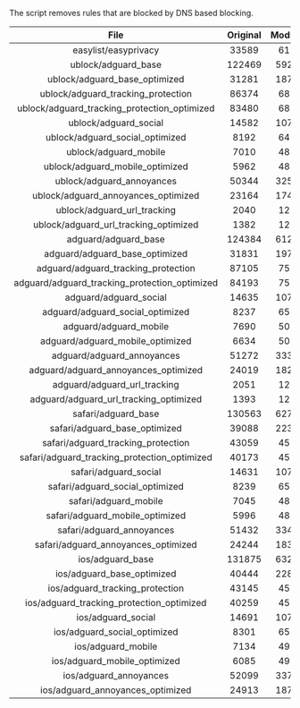 The script removes rules that are blocked by DNS based blocking.


| File | Original | Modified |
|:----:|:-----:|:-----:|
| easylist/easyprivacy | 33589 | 6177 |
| ublock/adguard_base | 122469 | 59234 |
| ublock/adguard_base_optimized | 31281 | 18755 |
| ublock/adguard_tracking_protection | 86374 | 6874 |
| ublock/adguard_tracking_protection_optimized | 83480 | 6874 |
| ublock/adguard_social | 14582 | 10705 |
| ublock/adguard_social_optimized | 8192 | 6470 |
| ublock/adguard_mobile | 7010 | 4830 |
| ublock/adguard_mobile_optimized | 5962 | 4830 |
| ublock/adguard_annoyances | 50344 | 32568 |
| ublock/adguard_annoyances_optimized | 23164 | 17473 |
| ublock/adguard_url_tracking | 2040 | 1210 |
| ublock/adguard_url_tracking_optimized | 1382 | 1210 |
| adguard/adguard_base | 124384 | 61245 |
| adguard/adguard_base_optimized | 31831 | 19758 |
| adguard/adguard_tracking_protection | 87105 | 7551 |
| adguard/adguard_tracking_protection_optimized | 84193 | 7551 |
| adguard/adguard_social | 14635 | 10760 |
| adguard/adguard_social_optimized | 8237 | 6521 |
| adguard/adguard_mobile | 7690 | 5015 |
| adguard/adguard_mobile_optimized | 6634 | 5015 |
| adguard/adguard_annoyances | 51272 | 33342 |
| adguard/adguard_annoyances_optimized | 24019 | 18234 |
| adguard/adguard_url_tracking | 2051 | 1220 |
| adguard/adguard_url_tracking_optimized | 1393 | 1220 |
| safari/adguard_base | 130563 | 62708 |
| safari/adguard_base_optimized | 39088 | 22333 |
| safari/adguard_tracking_protection | 43059 | 4578 |
| safari/adguard_tracking_protection_optimized | 40173 | 4578 |
| safari/adguard_social | 14631 | 10751 |
| safari/adguard_social_optimized | 8239 | 6515 |
| safari/adguard_mobile | 7045 | 4875 |
| safari/adguard_mobile_optimized | 5996 | 4875 |
| safari/adguard_annoyances | 51432 | 33420 |
| safari/adguard_annoyances_optimized | 24244 | 18328 |
| ios/adguard_base | 131875 | 63210 |
| ios/adguard_base_optimized | 40444 | 22858 |
| ios/adguard_tracking_protection | 43145 | 4586 |
| ios/adguard_tracking_protection_optimized | 40259 | 4586 |
| ios/adguard_social | 14691 | 10774 |
| ios/adguard_social_optimized | 8301 | 6539 |
| ios/adguard_mobile | 7134 | 4914 |
| ios/adguard_mobile_optimized | 6085 | 4914 |
| ios/adguard_annoyances | 52099 | 33797 |
| ios/adguard_annoyances_optimized | 24913 | 18708 |